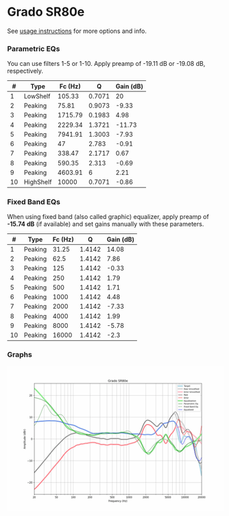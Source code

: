 # Grado SR80e
See [usage instructions](https://github.com/jaakkopasanen/AutoEq#usage) for more options and info.

### Parametric EQs
You can use filters 1-5 or 1-10. Apply preamp of -19.11 dB or -19.08 dB, respectively.

|   # | Type      |   Fc (Hz) |      Q |   Gain (dB) |
|-----|-----------|-----------|--------|-------------|
|   1 | LowShelf  |    105.33 | 0.7071 |       20    |
|   2 | Peaking   |     75.81 | 0.9073 |       -9.33 |
|   3 | Peaking   |   1715.79 | 0.1983 |        4.98 |
|   4 | Peaking   |   2229.34 | 1.3721 |      -11.73 |
|   5 | Peaking   |   7941.91 | 1.3003 |       -7.93 |
|   6 | Peaking   |     47    | 2.783  |       -0.91 |
|   7 | Peaking   |    338.47 | 2.1717 |        0.67 |
|   8 | Peaking   |    590.35 | 2.313  |       -0.69 |
|   9 | Peaking   |   4603.91 | 6      |        2.21 |
|  10 | HighShelf |  10000    | 0.7071 |       -0.86 |

### Fixed Band EQs
When using fixed band (also called graphic) equalizer, apply preamp of **-15.74 dB** (if available) and set gains manually with these parameters.

|   # | Type    |   Fc (Hz) |      Q |   Gain (dB) |
|-----|---------|-----------|--------|-------------|
|   1 | Peaking |     31.25 | 1.4142 |       14.08 |
|   2 | Peaking |     62.5  | 1.4142 |        7.86 |
|   3 | Peaking |    125    | 1.4142 |       -0.33 |
|   4 | Peaking |    250    | 1.4142 |        1.79 |
|   5 | Peaking |    500    | 1.4142 |        1.71 |
|   6 | Peaking |   1000    | 1.4142 |        4.48 |
|   7 | Peaking |   2000    | 1.4142 |       -7.33 |
|   8 | Peaking |   4000    | 1.4142 |        1.99 |
|   9 | Peaking |   8000    | 1.4142 |       -5.78 |
|  10 | Peaking |  16000    | 1.4142 |       -2.3  |

### Graphs
![](./Grado%20SR80e.png)
